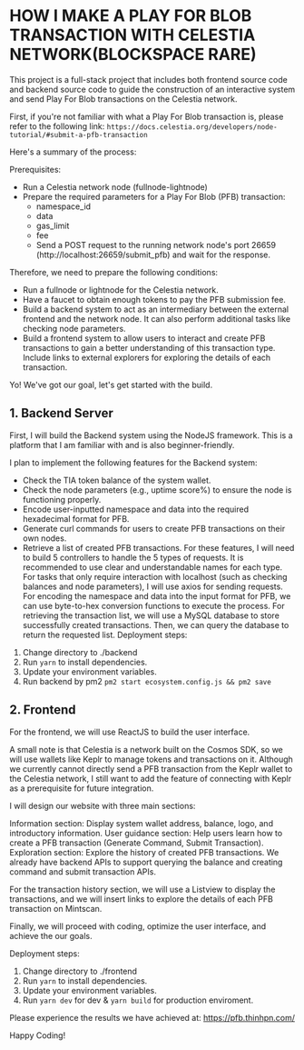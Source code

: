 # HOW I MAKE A PLAY FOR BLOB TRANSACTION WITH CELESTIA NETWORK(BLOCKSPACE RARE)
This project is a full-stack project that includes both frontend source code and backend source code to guide the construction of an interactive system and send Play For Blob transactions on the Celestia network.

First, if you're not familiar with what a Play For Blob transaction is, please refer to the following link: `https://docs.celestia.org/developers/node-tutorial/#submit-a-pfb-transaction`

Here's a summary of the process:

Prerequisites:

 * Run a Celestia network node (fullnode-lightnode)
 * Prepare the required parameters for a Play For Blob (PFB) transaction:
    * namespace_id
    * data
    * gas_limit
    * fee
    * Send a POST request to the running network node's port 26659 (http://localhost:26659/submit_pfb) and wait for the response.

Therefore, we need to prepare the following conditions:

 * Run a fullnode or lightnode for the Celestia network.
 * Have a faucet to obtain enough tokens to pay the PFB submission fee.
 * Build a backend system to act as an intermediary between the external frontend and the network node. It can also perform additional tasks like checking node parameters.
 * Build a frontend system to allow users to interact and create PFB transactions to gain a better understanding of this transaction type. Include links to external explorers for exploring the details of each transaction.

 Yo! We've got our goal, let's get started with the build.

## 1. Backend Server
 First, I will build the Backend system using the NodeJS framework. This is a platform that I am familiar with and is also beginner-friendly.

I plan to implement the following features for the Backend system:
 * Check the TIA token balance of the system wallet.
 * Check the node parameters (e.g., uptime score%) to ensure the node is functioning properly.
 * Encode user-inputted namespace and data into the required hexadecimal format for PFB.
 * Generate curl commands for users to create PFB transactions on their own nodes.
 * Retrieve a list of created PFB transactions.
For these features, I will need to build 5 controllers to handle the 5 types of requests. It is recommended to use clear and understandable names for each type.
For tasks that only require interaction with localhost (such as checking balances and node parameters), I will use axios for sending requests.
For encoding the namespace and data into the input format for PFB, we can use byte-to-hex conversion functions to execute the process.
For retrieving the transaction list, we will use a MySQL database to store successfully created transactions. Then, we can query the database to return the requested list.
Deployment steps:

 1. Change directory to ./backend
 2. Run `yarn` to install dependencies.
 3. Update your environment variables.
 4. Run backend by pm2 `pm2 start ecosystem.config.js && pm2 save`

## 2. Frontend
For the frontend, we will use ReactJS to build the user interface.

A small note is that Celestia is a network built on the Cosmos SDK, so we will use wallets like Keplr to manage tokens and transactions on it. Although we currently cannot directly send a PFB transaction from the Keplr wallet to the Celestia network, I still want to add the feature of connecting with Keplr as a prerequisite for future integration.

I will design our website with three main sections:

Information section: Display system wallet address, balance, logo, and introductory information.
User guidance section: Help users learn how to create a PFB transaction (Generate Command, Submit Transaction).
Exploration section: Explore the history of created PFB transactions.
We already have backend APIs to support querying the balance and creating command and submit transaction APIs.

For the transaction history section, we will use a Listview to display the transactions, and we will insert links to explore the details of each PFB transaction on Mintscan.

Finally, we will proceed with coding, optimize the user interface, and achieve the our goals.

Deployment steps:

 1. Change directory to ./frontend
 2. Run `yarn` to install dependencies.
 3. Update your environment variables.
 4. Run `yarn dev` for dev & `yarn build` for production enviroment.

Please experience the results we have achieved at: https://pfb.thinhpn.com/

Happy Coding!

